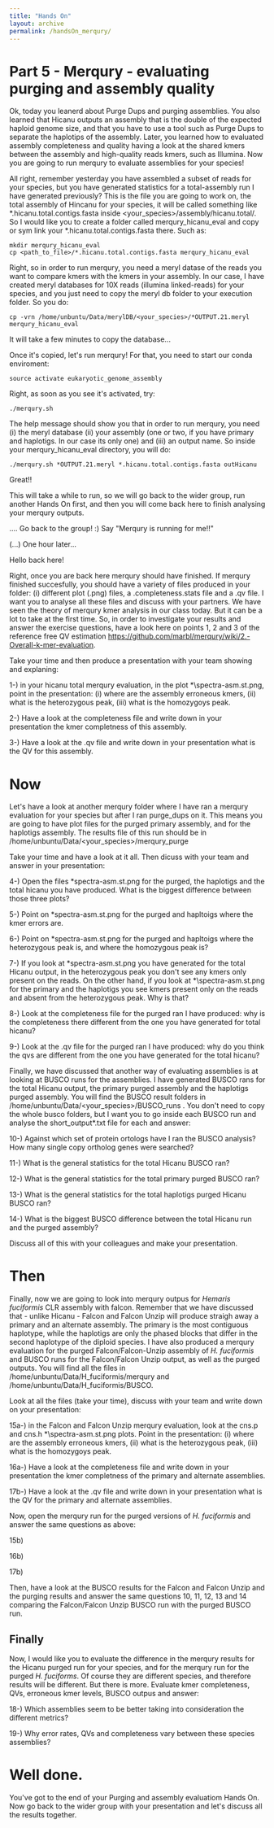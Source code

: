 ```yaml
---
title: "Hands On"
layout: archive
permalink: /handsOn_merqury/
---  
```


# Part 5 - Merqury - evaluating purging and assembly quality

Ok, today you leanerd about Purge Dups and purging assemblies. You also learned that Hicanu outputs an assembly that is the double of the expected haploid genome size, and that you have to use a tool such as Purge Dups to separate the haplotips of the assembly. Later, you learned how to evaluated assembly completeness and quality having a look at the shared kmers between the assembly and high-quality reads kmers, such as Illumina. Now you are going to run merqury to evaluate assemblies for your species!

All right, remember yesterday you have assembled a subset of reads for your species, but you have generated statistics for a total-assembly run I have generated previously? This is the file you are going to work on, the total assembly of Hincanu for your species, it will be called something like \*\.hicanu.total.contigs.fasta inside <your_species>/assembly/hicanu.total/. So I would like you to create a folder called merqury_hicanu_eval and copy or sym link your \*\.hicanu.total.contigs.fasta there. Such as:

```console  
mkdir merqury_hicanu_eval
cp <path_to_file>/*.hicanu.total.contigs.fasta merqury_hicanu_eval

```  

Right, so in order to run merqury, you need a meryl datase of the reads you want to compare kmers with the kmers in your assembly. In our case, I have created meryl databases for 10X reads (illumina linked-reads) for your species, and you just need to copy the meryl db folder to your execution folder. So you do:

```console  
cp -vrn /home/unbuntu/Data/merylDB/<your_species>/*OUTPUT.21.meryl merqury_hicanu_eval

```  

It will take a few minutes to copy the database...

Once it's copied, let's run merqury! For that, you need to start our conda enviroment:

```console  
source activate eukaryotic_genome_assembly

```  

Right, as soon as you see it's activated, try:

```console  
./merqury.sh
```  

The help message should show you that in order to run merqury, you need (i) the meryl database (ii) your assembly (one or two, if you have primary and haplotigs. In our case its only one) and (iii) an output name. So inside your merqury_hicanu_eval directory, you will do:

```console  
./merqury.sh *OUTPUT.21.meryl *.hicanu.total.contigs.fasta outHicanu
```  

Great!!

This will take a while to run, so we will go back to the wider group, run another Hands On first, and then you will come back here to finish analysing your merqury outputs.

.... Go back to the group! :) Say "Merqury is running for me!!"

(...) One hour later...

Hello back here!


Right, once you are back here merqury should have finished. If merqury finished succesfully, you should have a variety of files produced in your folder: (i) different plot (.png) files, a <outname>.completeness.stats file and a <outputname>.qv file. I want you to analyse all these files and discuss with your partners. We have seen the theory of merqury kmer analysis in our class today. But it can be a lot to take at the first time. So, in order to investigate your results and answer the exercise questions, have a look here on points 1, 2 and 3 of the reference free QV estimation https://github.com/marbl/merqury/wiki/2.-Overall-k-mer-evaluation.
  
  
Take your time and then produce a presentation with your team showing and explaning: 
 
 
1-) in your hicanu total merqury evaluation, in the plot \*\spectra-asm.st.png, point in the presentation: (i) where are the assembly erroneous kmers, (ii) what is the heterozygous peak, (iii) what is the homozygoys peak.

2-) Have a look at the completeness file and write down in your presentation the kmer completness of this assembly. 

3-) Have a look at the .qv file and write down in your presentation what is the QV for this assembly.

# Now

Let's have a look at another merqury folder where I have ran a merqury evaluation for your species but after I ran purge_dups on it. This means you are going to have plot files for the purged primary assembly, and for the haplotigs assembly. The results file of this run should be in /home/unbuntu/Data/<your_species>/merqury_purge

Take your time and have a look at it all. Then dicuss with your team and answer in your presentation:

4-) Open the files \*spectra-asm.st.png for the purged, the haplotigs and the total hicanu you have produced. What is the biggest difference between those three plots?

5-) Point on \*spectra-asm.st.png for the purged and hapltoigs where the kmer errors are.

6-) Point on \*spectra-asm.st.png for the purged and hapltoigs where the heterozygous peak is, and where the homozygous peak is?

7-) If you look at \*spectra-asm.st.png you have generated for the total Hicanu output, in the heterozygous peak you don't see any kmers only present on the reads. On the other hand, if you look at \*\spectra-asm.st.png for the primary and the haplotigs you see kmers present only on the reads and absent from the heterozygous peak. Why is that?

8-) Look at the completeness file for the purged ran I have produced: why is the completeness there different from the one you have generated for total hicanu?

9-) Look at the .qv file for the purged ran I have produced: why do you think the qvs are different from the one you have generated for the total hicanu?

Finally, we have discussed that another way of evaluating assemblies is at looking at BUSCO runs for the assemblies. I have generated BUSCO rans for the total Hicanu output, the primary purged assembly and the haplotigs purged assembly. You will find the BUSCO result folders in /home/unbuntu/Data/<your_species>/BUSCO_runs . You don't need to copy the whole busco folders, but I want you to go inside each BUSCO run and analyse the short_output*.txt file for each and answer:

10-) Against which set of protein ortologs have I ran the BUSCO analysis? How many single copy ortholog genes were searched?

11-) What is the general statistics for the total Hicanu BUSCO ran?

12-) What is the general statistics for the total primary purged BUSCO ran?

13-) What is the general statistics for the total haplotigs purged Hicanu BUSCO ran?

14-) What is the biggest BUSCO difference between the total Hicanu run and the purged assembly?

Discuss all of this with your colleagues and make your presentation.

# Then

Finally, now we are going to look into merqury outpus for *Hemaris fuciformis* CLR assembly with falcon. Remember that we have discussed that - unlike Hicanu - Falcon and Falcon Unzip will produce straigh away a primary and an alternate assembly. The primary is the most contiguous haplotype, while the haplotigs are only the phased blocks that differ in the second haplotype of the diploid species. I have also produced a merqury evaluation for the purged Falcon/Falcon-Unzip assembly of *H. fuciformis* and BUSCO runs for the Falcon/Falcon Unzip output, as well as the purged outputs. You will find all the files in /home/unbuntu/Data/H_fuciformis/merqury and /home/unbuntu/Data/H_fuciformis/BUSCO.

Look at all the files (take your time), discuss with your team and write down on your presentation:

15a-) in the Falcon and Falcon Unzip merqury evaluation, look at the cns.p and cns.h \*\spectra-asm.st.png plots. Point in the presentation: (i) where are the assembly erroneous kmers, (ii) what is the heterozygous peak, (iii) what is the homozygoys peak.

16a-) Have a look at the completeness file and write down in your presentation the kmer completness of the primary and alternate assemblies.

17b-) Have a look at the .qv file and write down in your presentation what is the QV for the primary and alternate assemblies.

Now, open the merqury run for the purged versions of *H. fuciformis* and answer the same questions as above:

15b)

16b)

17b)

Then, have a look at the BUSCO results for the Falcon and Falcon Unzip and the purging results and answer the same questions 10, 11, 12, 13 and 14 comparing the Falcon/Falcon Unzip BUSCO run with the purged BUSCO run.

## Finally

Now, I would like you to evaluate the difference in the merqury results for the Hicanu purged run for your species, and for the merqury run for the purged *H. fuciforms*. Of course they are different species, and therefore results will be different. But there is more. Evaluate kmer completeness, QVs, erroneous kmer levels, BUSCO outpus and answer:

18-) Which assemblies seem to be better taking into consideration the different metrics?

19-) Why error rates, QVs and completeness vary between these species assemblies?


# Well done.

You've got to the end of your Purging and assembly evaluatiom Hands On. Now go back to the wider group with your presentation and let's discuss all the results together. 



